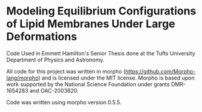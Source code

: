 # Modeling Equilibrium Configurations of Lipid Membranes Under Large Deformations
Code Used in Emmett Hamilton's Senior Thesis done at the Tufts University Department of Physics and Astronomy.


All code for this project was written in morpho (https://github.com/Morpho-lang/morpho) and is licensed under the MIT license. Morpho is based upon work supported by the National Science Foundation under grants DMR-1654283 and OAC-2003820.

Code was written using morpho version 0.5.5.
